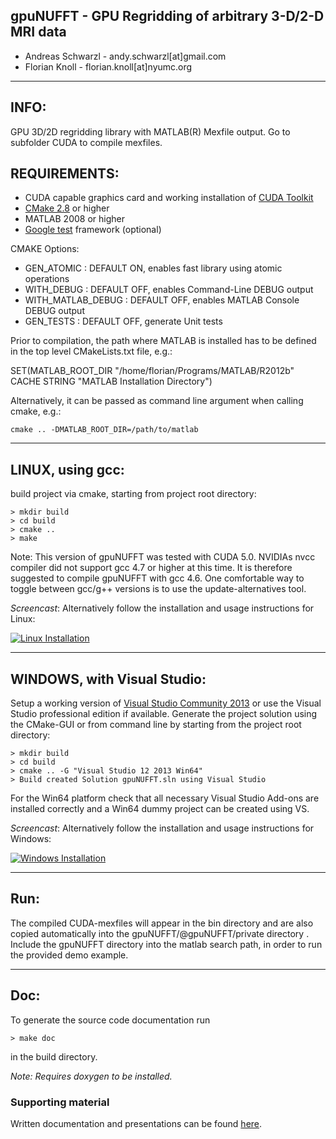 ## gpuNUFFT - GPU Regridding of arbitrary 3-D/2-D MRI data

- Andreas Schwarzl - andy.schwarzl[at]gmail.com
- Florian Knoll - florian.knoll[at]nyumc.org

-------------------------------------------------------------------------------
INFO:
-------------------------------------------------------------------------------
GPU 3D/2D regridding library with MATLAB(R) Mexfile output.
Go to subfolder CUDA to compile mexfiles. 

REQUIREMENTS:
-------------------------------------------------------------------------------

- CUDA capable graphics card and working installation of [CUDA Toolkit](https://developer.nvidia.com/cuda-downloads)
- [CMake 2.8](https://cmake.org/download/) or higher
- MATLAB 2008 or higher
- [Google test](https://github.com/google/googletest) framework (optional)

CMAKE Options:

- GEN_ATOMIC        : DEFAULT ON, enables fast library using atomic operations
- WITH_DEBUG        : DEFAULT OFF, enables Command-Line DEBUG output
- WITH_MATLAB_DEBUG : DEFAULT OFF, enables MATLAB Console DEBUG output
- GEN_TESTS         : DEFAULT OFF, generate Unit tests

Prior to compilation, the path where MATLAB is installed has to be defined in the top level CMakeLists.txt file, e.g.:

SET(MATLAB_ROOT_DIR "/home/florian/Programs/MATLAB/R2012b" CACHE STRING "MATLAB Installation Directory")

Alternatively, it can be passed as command line argument when calling cmake, e.g.:

```
cmake .. -DMATLAB_ROOT_DIR=/path/to/matlab
```

-------------------------------------------------------------------------------
LINUX, using gcc:
-------------------------------------------------------------------------------

build project via cmake, starting from project root directory:

    > mkdir build
    > cd build
    > cmake ..
    > make
	
Note: This version of gpuNUFFT was tested with CUDA 5.0. NVIDIAs nvcc compiler did not support gcc 4.7 or higher at this time. It is therefore suggested to compile gpuNUFFT with gcc 4.6. One comfortable way to toggle between gcc/g++ versions is to use the update-alternatives tool.

*Screencast*: Alternatively follow the installation and usage instructions for Linux:

[![Linux Installation](http://imgur.com/z0bxIIr.png)](https://vimeo.com/161036817 "gpuNUFFT Installation Linux - Click to Watch!")

-------------------------------------------------------------------------------
WINDOWS, with Visual Studio:
-------------------------------------------------------------------------------
Setup a working version of [Visual Studio Community 2013](https://www.visualstudio.com/en-us/news/vs2013-community-vs.aspx) or use the Visual Studio professional edition if available. Generate the project solution using the CMake-GUI or from command line by starting from the project root directory:

    > mkdir build 
    > cd build
    > cmake .. -G "Visual Studio 12 2013 Win64"
    > Build created Solution gpuNUFFT.sln using Visual Studio

For the Win64 platform check that all necessary Visual Studio Add-ons are
installed correctly and a Win64 dummy project can be created using VS.

*Screencast*: Alternatively follow the installation and usage instructions for Windows:

[![Windows Installation](http://imgur.com/ZYzx8hL.png)](https://vimeo.com/161037263 "gpuNUFFT Installation Windows - Click to Watch!")

-------------------------------------------------------------------------------
Run:
-------------------------------------------------------------------------------
The compiled CUDA-mexfiles will appear in the bin directory and are also copied 
automatically into the gpuNUFFT/@gpuNUFFT/private directory . Include the gpuNUFFT
directory into the matlab search path, in order to run the provided demo example.


-------------------------------------------------------------------------------
Doc:
-------------------------------------------------------------------------------
To generate the source code documentation run 

    > make doc

in the build directory. 

*Note: Requires doxygen to be installed.*

### Supporting material

Written documentation and presentations can be found [here](https://www.dropbox.com/sh/gcvcszporj65wnq/AAA3eFsGQnSb7UottCSx0Hiva?dl=0).
